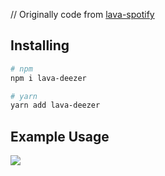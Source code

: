 // Originally code from [lava-spotify](https://github.com/Allvaa/lava-spotify)

## Installing
```sh
# npm
npm i lava-deezer

# yarn
yarn add lava-deezer
```

## Example Usage
<a href="https://github.com/MaaKoo-dev/lava-deezer"> <img src="https://media.discordapp.net/attachments/795512730940735508/881457112088186930/carbon.png?width=543&height=474"></a>
